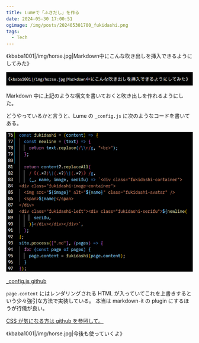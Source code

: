 ```yaml
---
title: Lumeで「ふきだし」を作る
date: 2024-05-30 17:00:51
ogimage: /img/posts/202405301700_fukidashi.png
tags:
  - Tech
---
```


《kbaba1001|/img/horse.jpg|Markdown中にこんな吹き出しを挿入できるようにしてみた》

![code](/img/posts/202405301700/code.png)

Markdown 中に上記のような構文を書いておくと吹き出しを作れるようにした。

どうやっているかと言うと、Lume の `_config.js` に次のようなコードを書いてある。

![code2](/img/posts/202405301700/code2.png)

[_config.js github](https://github.com/kbaba1001/kbaba1001.github.io/blob/main/_config.js)

`page.content` にはレンダリングされる HTML が入っていてこれを上書きするという少々強引な方法で実装している。
本当は markdown-it の plugin にするほうが行儀が良い。

[CSS が気になる方は github を参照して。](https://github.com/kbaba1001/kbaba1001.github.io/blob/main/_includes/css/components/fukidashi.css)

《kbaba1001|/img/horse.jpg|今後も使っていくよ》
